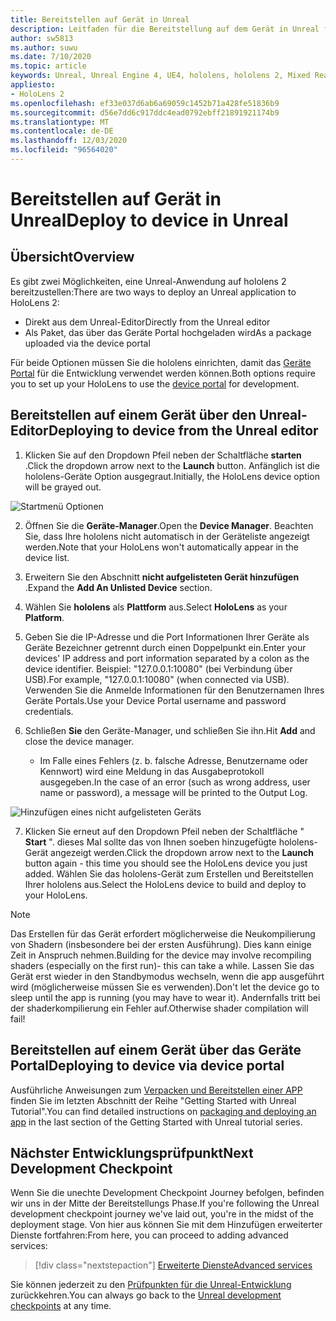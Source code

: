 ```yaml
---
title: Bereitstellen auf Gerät in Unreal
description: Leitfaden für die Bereitstellung auf dem Gerät in Unreal für hololens 2
author: sw5813
ms.author: suwu
ms.date: 7/10/2020
ms.topic: article
keywords: Unreal, Unreal Engine 4, UE4, hololens, hololens 2, Mixed Reality, bereitstellen auf Geräten, PCs, Dokumentationen, Mixed Reality-Headset, Windows Mixed Reality-Headset, Virtual Reality-Headset
appliesto:
- HoloLens 2
ms.openlocfilehash: ef33e037d6ab6a69059c1452b71a428fe51836b9
ms.sourcegitcommit: d56e7dd6c917ddc4ead0792ebff21891921174b9
ms.translationtype: MT
ms.contentlocale: de-DE
ms.lasthandoff: 12/03/2020
ms.locfileid: "96564020"
---
```

# <a name="deploy-to-device-in-unreal"></a><span data-ttu-id="abe49-104">Bereitstellen auf Gerät in Unreal</span><span class="sxs-lookup"><span data-stu-id="abe49-104">Deploy to device in Unreal</span></span>

## <a name="overview"></a><span data-ttu-id="abe49-105">Übersicht</span><span class="sxs-lookup"><span data-stu-id="abe49-105">Overview</span></span>
<span data-ttu-id="abe49-106">Es gibt zwei Möglichkeiten, eine Unreal-Anwendung auf hololens 2 bereitzustellen:</span><span class="sxs-lookup"><span data-stu-id="abe49-106">There are two ways to deploy an Unreal application to HoloLens 2:</span></span>
* <span data-ttu-id="abe49-107">Direkt aus dem Unreal-Editor</span><span class="sxs-lookup"><span data-stu-id="abe49-107">Directly from the Unreal editor</span></span>
* <span data-ttu-id="abe49-108">Als Paket, das über das Geräte Portal hochgeladen wird</span><span class="sxs-lookup"><span data-stu-id="abe49-108">As a package uploaded via the device portal</span></span>

<span data-ttu-id="abe49-109">Für beide Optionen müssen Sie die hololens einrichten, damit das [Geräte Portal](../platform-capabilities-and-apis/using-the-windows-device-portal.md) für die Entwicklung verwendet werden können.</span><span class="sxs-lookup"><span data-stu-id="abe49-109">Both options require you to set up your HoloLens to use the [device portal](../platform-capabilities-and-apis/using-the-windows-device-portal.md) for development.</span></span>

## <a name="deploying-to-device-from-the-unreal-editor"></a><span data-ttu-id="abe49-110">Bereitstellen auf einem Gerät über den Unreal-Editor</span><span class="sxs-lookup"><span data-stu-id="abe49-110">Deploying to device from the Unreal editor</span></span>

1. <span data-ttu-id="abe49-111">Klicken Sie auf den Dropdown Pfeil neben der Schaltfläche **starten** .</span><span class="sxs-lookup"><span data-stu-id="abe49-111">Click the dropdown arrow next to the **Launch** button.</span></span> <span data-ttu-id="abe49-112">Anfänglich ist die hololens-Geräte Option ausgegraut.</span><span class="sxs-lookup"><span data-stu-id="abe49-112">Initially, the HoloLens device option will be grayed out.</span></span>

![Startmenü Optionen](images/unreal/launch-dropdown.png)

2. <span data-ttu-id="abe49-114">Öffnen Sie die **Geräte-Manager**.</span><span class="sxs-lookup"><span data-stu-id="abe49-114">Open the **Device Manager**.</span></span> <span data-ttu-id="abe49-115">Beachten Sie, dass Ihre hololens nicht automatisch in der Geräteliste angezeigt werden.</span><span class="sxs-lookup"><span data-stu-id="abe49-115">Note that your HoloLens won't automatically appear in the device list.</span></span>

3. <span data-ttu-id="abe49-116">Erweitern Sie den Abschnitt **nicht aufgelisteten Gerät hinzufügen** .</span><span class="sxs-lookup"><span data-stu-id="abe49-116">Expand the **Add An Unlisted Device** section.</span></span>

4. <span data-ttu-id="abe49-117">Wählen Sie **hololens** als **Plattform** aus.</span><span class="sxs-lookup"><span data-stu-id="abe49-117">Select **HoloLens** as your **Platform**.</span></span>

5. <span data-ttu-id="abe49-118">Geben Sie die IP-Adresse und die Port Informationen Ihrer Geräte als Geräte Bezeichner getrennt durch einen Doppelpunkt ein.</span><span class="sxs-lookup"><span data-stu-id="abe49-118">Enter your devices' IP address and port information separated by a colon as the device identifier.</span></span> <span data-ttu-id="abe49-119">Beispiel: "127.0.0.1:10080" (bei Verbindung über USB).</span><span class="sxs-lookup"><span data-stu-id="abe49-119">For example, "127.0.0.1:10080" (when connected via USB).</span></span> <span data-ttu-id="abe49-120">Verwenden Sie die Anmelde Informationen für den Benutzernamen Ihres Geräte Portals.</span><span class="sxs-lookup"><span data-stu-id="abe49-120">Use your Device Portal username and password credentials.</span></span>

6. <span data-ttu-id="abe49-121">Schließen **Sie** den Geräte-Manager, und schließen Sie ihn.</span><span class="sxs-lookup"><span data-stu-id="abe49-121">Hit **Add** and close the device manager.</span></span>
    * <span data-ttu-id="abe49-122">Im Falle eines Fehlers (z. b. falsche Adresse, Benutzername oder Kennwort) wird eine Meldung in das Ausgabeprotokoll ausgegeben.</span><span class="sxs-lookup"><span data-stu-id="abe49-122">In the case of an error (such as wrong address, user name or password), a message will be printed to the Output Log.</span></span>

![Hinzufügen eines nicht aufgelisteten Geräts](images/unreal/add-unlisted-device.png)

7. <span data-ttu-id="abe49-124">Klicken Sie erneut auf den Dropdown Pfeil neben der Schaltfläche " **Start** ". dieses Mal sollte das von Ihnen soeben hinzugefügte hololens-Gerät angezeigt werden.</span><span class="sxs-lookup"><span data-stu-id="abe49-124">Click the dropdown arrow next to the **Launch** button again - this time you should see the HoloLens device you just added.</span></span> <span data-ttu-id="abe49-125">Wählen Sie das hololens-Gerät zum Erstellen und Bereitstellen Ihrer hololens aus.</span><span class="sxs-lookup"><span data-stu-id="abe49-125">Select the HoloLens device to build and deploy to your HoloLens.</span></span>

>[!NOTE]
><span data-ttu-id="abe49-126">Das Erstellen für das Gerät erfordert möglicherweise die Neukompilierung von Shadern (insbesondere bei der ersten Ausführung). Dies kann einige Zeit in Anspruch nehmen.</span><span class="sxs-lookup"><span data-stu-id="abe49-126">Building for the device may involve recompiling shaders (especially on the first run)- this can take a while.</span></span> <span data-ttu-id="abe49-127">Lassen Sie das Gerät erst wieder in den Standbymodus wechseln, wenn die app ausgeführt wird (möglicherweise müssen Sie es verwenden).</span><span class="sxs-lookup"><span data-stu-id="abe49-127">Don't let the device go to sleep until the app is running (you may have to wear it).</span></span> <span data-ttu-id="abe49-128">Andernfalls tritt bei der shaderkompilierung ein Fehler auf.</span><span class="sxs-lookup"><span data-stu-id="abe49-128">Otherwise shader compilation will fail!</span></span>

## <a name="deploying-to-device-via-device-portal"></a><span data-ttu-id="abe49-129">Bereitstellen auf einem Gerät über das Geräte Portal</span><span class="sxs-lookup"><span data-stu-id="abe49-129">Deploying to device via device portal</span></span>

<span data-ttu-id="abe49-130">Ausführliche Anweisungen zum [Verpacken und Bereitstellen einer APP](tutorials/unreal-uxt-ch6.md#packaging-and-deploying-the-app-via-device-portal) finden Sie im letzten Abschnitt der Reihe "Getting Started with Unreal Tutorial".</span><span class="sxs-lookup"><span data-stu-id="abe49-130">You can find detailed instructions on [packaging and deploying an app](tutorials/unreal-uxt-ch6.md#packaging-and-deploying-the-app-via-device-portal) in the last section of the Getting Started with Unreal tutorial series.</span></span>

## <a name="next-development-checkpoint"></a><span data-ttu-id="abe49-131">Nächster Entwicklungsprüfpunkt</span><span class="sxs-lookup"><span data-stu-id="abe49-131">Next Development Checkpoint</span></span>

<span data-ttu-id="abe49-132">Wenn Sie die unechte Development Checkpoint Journey befolgen, befinden wir uns in der Mitte der Bereitstellungs Phase.</span><span class="sxs-lookup"><span data-stu-id="abe49-132">If you're following the Unreal development checkpoint journey we've laid out, you're in the midst of the deployment stage.</span></span> <span data-ttu-id="abe49-133">Von hier aus können Sie mit dem Hinzufügen erweiterter Dienste fortfahren:</span><span class="sxs-lookup"><span data-stu-id="abe49-133">From here, you can proceed to adding advanced services:</span></span>

> [!div class="nextstepaction"]
> [<span data-ttu-id="abe49-134">Erweiterte Dienste</span><span class="sxs-lookup"><span data-stu-id="abe49-134">Advanced services</span></span>](unreal-development-overview.md#5-adding-services)

<span data-ttu-id="abe49-135">Sie können jederzeit zu den [Prüfpunkten für die Unreal-Entwicklung](unreal-development-overview.md#4-streaming-and-deploying-to-a-device) zurückkehren.</span><span class="sxs-lookup"><span data-stu-id="abe49-135">You can always go back to the [Unreal development checkpoints](unreal-development-overview.md#4-streaming-and-deploying-to-a-device) at any time.</span></span>
